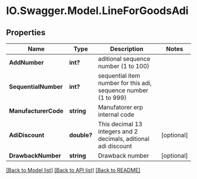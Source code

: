 # IO.Swagger.Model.LineForGoodsAdi
## Properties

Name | Type | Description | Notes
------------ | ------------- | ------------- | -------------
**AddNumber** | **int?** | aditional sequence number (1 to 100) | 
**SequentialNumber** | **int?** | sequential item number for this adi, sequence number (1 to 999) | 
**ManufacturerCode** | **string** | Manufatorer erp internal code | 
**AdiDiscount** | **double?** | This decimal 13 integers and 2 decimals, aditional adi discount | [optional] 
**DrawbackNumber** | **string** | Drawback number | [optional] 

[[Back to Model list]](../README.md#documentation-for-models) [[Back to API list]](../README.md#documentation-for-api-endpoints) [[Back to README]](../README.md)

